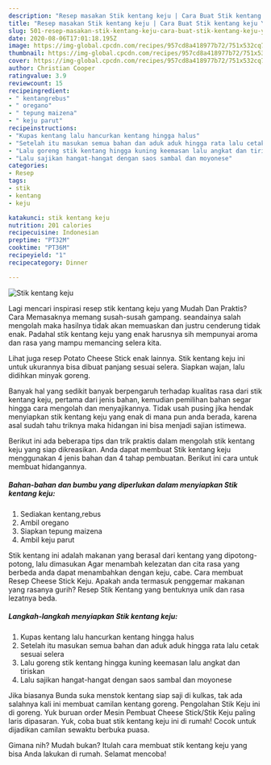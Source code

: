 ```yaml
---
description: "Resep masakan Stik kentang keju | Cara Buat Stik kentang keju Yang Sedap"
title: "Resep masakan Stik kentang keju | Cara Buat Stik kentang keju Yang Sedap"
slug: 501-resep-masakan-stik-kentang-keju-cara-buat-stik-kentang-keju-yang-sedap
date: 2020-08-06T17:01:18.195Z
image: https://img-global.cpcdn.com/recipes/957cd8a418977b72/751x532cq70/stik-kentang-keju-foto-resep-utama.jpg
thumbnail: https://img-global.cpcdn.com/recipes/957cd8a418977b72/751x532cq70/stik-kentang-keju-foto-resep-utama.jpg
cover: https://img-global.cpcdn.com/recipes/957cd8a418977b72/751x532cq70/stik-kentang-keju-foto-resep-utama.jpg
author: Christian Cooper
ratingvalue: 3.9
reviewcount: 15
recipeingredient:
- " kentangrebus"
- " oregano"
- " tepung maizena"
- " keju parut"
recipeinstructions:
- "Kupas kentang lalu hancurkan kentang hingga halus"
- "Setelah itu masukan semua bahan dan aduk aduk hingga rata lalu cetak sesuai selera"
- "Lalu goreng stik kentang hingga kuning keemasan lalu angkat dan tiriskan"
- "Lalu sajikan hangat-hangat dengan saos sambal dan moyonese"
categories:
- Resep
tags:
- stik
- kentang
- keju

katakunci: stik kentang keju 
nutrition: 201 calories
recipecuisine: Indonesian
preptime: "PT32M"
cooktime: "PT36M"
recipeyield: "1"
recipecategory: Dinner

---
```



![Stik kentang keju](https://img-global.cpcdn.com/recipes/957cd8a418977b72/751x532cq70/stik-kentang-keju-foto-resep-utama.jpg)

Lagi mencari inspirasi resep stik kentang keju yang Mudah Dan Praktis? Cara Memasaknya memang susah-susah gampang. seandainya salah mengolah maka hasilnya tidak akan memuaskan dan justru cenderung tidak enak. Padahal stik kentang keju yang enak harusnya sih mempunyai aroma dan rasa yang mampu memancing selera kita.

Lihat juga resep Potato Cheese Stick enak lainnya. Stik kentang keju ini untuk ukurannya bisa dibuat panjang sesuai selera. Siapkan wajan, lalu didihkan minyak goreng.

Banyak hal yang sedikit banyak berpengaruh terhadap kualitas rasa dari stik kentang keju, pertama dari jenis bahan, kemudian pemilihan bahan segar hingga cara mengolah dan menyajikannya. Tidak usah pusing jika hendak menyiapkan stik kentang keju yang enak di mana pun anda berada, karena asal sudah tahu triknya maka hidangan ini bisa menjadi sajian istimewa.


Berikut ini ada beberapa tips dan trik praktis dalam mengolah stik kentang keju yang siap dikreasikan. Anda dapat membuat Stik kentang keju menggunakan 4 jenis bahan dan 4 tahap pembuatan. Berikut ini cara untuk membuat hidangannya.

<!--inarticleads1-->

##### Bahan-bahan dan bumbu yang diperlukan dalam menyiapkan Stik kentang keju:

1. Sediakan  kentang,rebus
1. Ambil  oregano
1. Siapkan  tepung maizena
1. Ambil  keju parut


Stik kentang ini adalah makanan yang berasal dari kentang yang dipotong-potong, lalu dimasukan Agar menambah kelezatan dan cita rasa yang berbeda anda dapat menambahkan dengan keju, cabe. Cara membuat Resep Cheese Stick Keju. Apakah anda termasuk penggemar makanan yang rasanya gurih? Resep Stik Kentang yang bentuknya unik dan rasa lezatnya beda. 

<!--inarticleads2-->

##### Langkah-langkah menyiapkan Stik kentang keju:

1. Kupas kentang lalu hancurkan kentang hingga halus
1. Setelah itu masukan semua bahan dan aduk aduk hingga rata lalu cetak sesuai selera
1. Lalu goreng stik kentang hingga kuning keemasan lalu angkat dan tiriskan
1. Lalu sajikan hangat-hangat dengan saos sambal dan moyonese


Jika biasanya Bunda suka menstok kentang siap saji di kulkas, tak ada salahnya kali ini membuat camilan kentang goreng. Pengolahan Stik Keju ini di goreng. Yuk buruan order Mesin Pembuat Cheese Stick/Stik Keju paling laris dipasaran. Yuk, coba buat stik kentang keju ini di rumah! Cocok untuk dijadikan camilan sewaktu berbuka puasa. 

Gimana nih? Mudah bukan? Itulah cara membuat stik kentang keju yang bisa Anda lakukan di rumah. Selamat mencoba!
